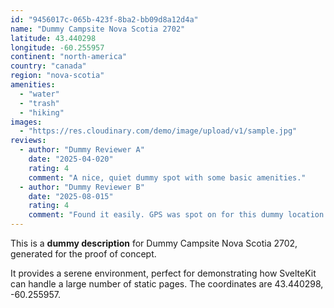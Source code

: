 ```yaml
---
id: "9456017c-065b-423f-8ba2-bb09d8a12d4a"
name: "Dummy Campsite Nova Scotia 2702"
latitude: 43.440298
longitude: -60.255957
continent: "north-america"
country: "canada"
region: "nova-scotia"
amenities:
  - "water"
  - "trash"
  - "hiking"
images:
  - "https://res.cloudinary.com/demo/image/upload/v1/sample.jpg"
reviews:
  - author: "Dummy Reviewer A"
    date: "2025-04-020"
    rating: 4
    comment: "A nice, quiet dummy spot with some basic amenities."
  - author: "Dummy Reviewer B"
    date: "2025-08-015"
    rating: 4
    comment: "Found it easily. GPS was spot on for this dummy location."
---
```


This is a **dummy description** for Dummy Campsite Nova Scotia 2702, generated for the proof of concept.

It provides a serene environment, perfect for demonstrating how SvelteKit can handle a large number of static pages. The coordinates are 43.440298, -60.255957.
